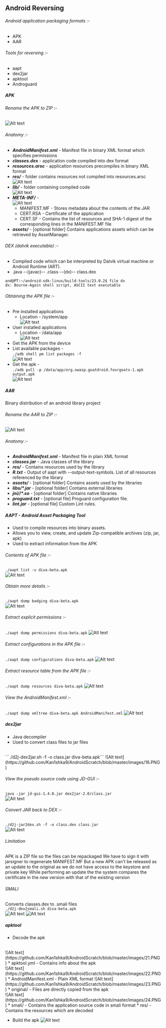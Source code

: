 ## Android Reversing

###### Android application packaging formats :-
* APK
* AAR

###### Tools for reversing :-
* aapt
* dex2jar
* apktool
* Androguard

##### APK

###### Rename the APK to ZIP :-
![Alt text](https://github.com/Kan1shka9/AndroidScratch/blob/master/images/1.PNG)

###### Anatomy :-
* <b><i>AndroidManifest.xml</i></b>	- Manifest file in binary XML format which specifies permissions
* <b><i>classes.dex</i></b>	- application code compiled into dex format
* <b><i>resources.arsc</i></b> - application resources precompiles in binary XML format
* <b><i>res/</i></b> - folder contains resources not compiled into resources.arsc
<br>![Alt text](https://github.com/Kan1shka9/AndroidScratch/blob/master/images/2.PNG)
* <b><i>lib/</i></b> - folder containing compiled code
<br>![Alt text](https://github.com/Kan1shka9/AndroidScratch/blob/master/images/3.PNG)
* <b><i>META-INF/</i></b> -
<br>![Alt text](https://github.com/Kan1shka9/AndroidScratch/blob/master/images/4.PNG)
  * MANIFEST.MF - Stores metadata about the contents of the JAR
  * CERT.RSA - Certificate of the application
  * CERT.SF - Contains the list of resources and SHA-1 digest of the corresponding lines in the MANIFEST.MF file
* <b><i>assets/</i></b>	- [optional folder] Contains applications assets which can be retrieved by AssetManager.

###### DEX (dalvik executable) :-
- Complied code which can be interpreted by Dalvik virtual machine or Android Runtime (ART).
- .java --(javac)-- .class --(dx)-- class.dex
```
and@PT:~/android-sdk-linux/build-tools/23.0.2$ file dx
dx: Bourne-Again shell script, ASCII text executable
```

###### Obtaining the APK file :-
* Pre installed applications
  * Location - /system/app
<br>![Alt text](https://github.com/Kan1shka9/AndroidScratch/blob/master/images/5.PNG)
* User installed applications
  * Location - /data/app
<br>![Alt text](https://github.com/Kan1shka9/AndroidScratch/blob/master/images/6.PNG)
* Get the APK from the device
 * List available packages - <br>```./adb shell pm list packages -f```
  <br>![Alt text](https://github.com/Kan1shka9/AndroidScratch/blob/master/images/7.PNG)
 * Get the apk - <br>```./adb pull -p /data/app/org.owasp.goatdroid.fourgoats-1.apk output.apk```
  <br>![Alt text](https://github.com/Kan1shka9/AndroidScratch/blob/master/images/8.PNG)

##### AAR
Binary distribution of an android library project

###### Rename the AAR to ZIP :-
![Alt text](https://github.com/Kan1shka9/AndroidScratch/blob/master/images/9.PNG)

###### Anatomy :-
* <b><i>AndroidManifest.xml</i></b>	- Manifest file in plain XML format
* <b><i>classes.jar</i></b> - Java classes of the library
* <b><i>res/</i></b>	- Contains resources used by the library
* <b><i>R.txt</i></b> - Output of aapt with --output-text-symbols. List of all resources referenced by the library
* <b><i>assets/</i></b> - [optional folder] Contains assets used by the libraries
* <b><i>libs/*.jar</i></b>	- [optional folder] Contains external libraries
* <b><i>jni//*.so</i></b> - [optional folder] Contains native libraries
* <b><i>proguard.txt</i></b> - [optional file]	Proguard configuration file.
* <b><i>lint.jar</i></b> -	[optional file]	Custom Lint rules.

##### AAPT - Android Asset Packaging Tool
* Used to compile resources into binary assets.
* Allows you to view, create, and update Zip-compatible archives (zip, jar, apk)
* Used to extract information from the APK

###### Contents of APK file :-
```./aapt list -v diva-beta.apk```
<br>
![Alt text](https://github.com/Kan1shka9/AndroidScratch/blob/master/images/10.PNG)

###### Obtain more details :-
```./aapt dump badging diva-beta.apk```
<br>
![Alt text](https://github.com/Kan1shka9/AndroidScratch/blob/master/images/11.PNG)

###### Extract explicit permissions :-
```./aapt dump permissions diva-beta.apk```
![Alt text](https://github.com/Kan1shka9/AndroidScratch/blob/master/images/12.PNG)

###### Extract configurations in the APK file :-
```./aapt dump configurations diva-beta.apk```
![Alt text](https://github.com/Kan1shka9/AndroidScratch/blob/master/images/13.PNG)

###### Extract resource table from the APK file :-
```./aapt dump resources diva-beta.apk```
![Alt text](https://github.com/Kan1shka9/AndroidScratch/blob/master/images/14.PNG)

###### View the AndroidManifest.xml :-
```./aapt dump xmltree diva-beta.apk AndroidManifest.xml```
![Alt text](https://github.com/Kan1shka9/AndroidScratch/blob/master/images/15.PNG)

##### dex2jar
* Java decompiler
* Used to convert class files to jar files
<br>
```./d2j-dex2jar.sh -f -o class.jar diva-beta.apk```
![Alt text](https://github.com/Kan1shka9/AndroidScratch/blob/master/images/16.PNG)

###### View the pseudo source code using JD-GUI :-
```java -jar jd-gui-1.4.0.jar dex2jar-2.0/class.jar```
<br>
![Alt text](https://github.com/Kan1shka9/AndroidScratch/blob/master/images/17.PNG)

###### Convert JAR back to DEX :-
```./d2j-jar2dex.sh -f -o class.dex class.jar```
<br>
![Alt text](https://github.com/Kan1shka9/AndroidScratch/blob/master/images/18.PNG)

###### Limitation
APK is a ZIP file so the files can be repackaged
We have to sign it with jarsigner to regenerate MANIFEST.MF
But a new APK can't be released as an update to the original as we do not have access to the keystore and private key
While performing an update the the system compares the certificate in the new version with that of the existing version

###### SMALI
Converts classes.dex to .smali files
<br>
```./d2j-dex2smali.sh diva-beta.apk```
<br>
![Alt text](https://github.com/Kan1shka9/AndroidScratch/blob/master/images/19.PNG)
![Alt text](https://github.com/Kan1shka9/AndroidScratch/blob/master/images/20.PNG)

##### apktool
* Decode the apk
<br>
![Alt text](https://github.com/Kan1shka9/AndroidScratch/blob/master/images/21.PNG)
  * apktool.yml - Contains info about the apk <br>
  ![Alt text](https://github.com/Kan1shka9/AndroidScratch/blob/master/images/22.PNG)
  * AndroidManifest.xml - Plain XML format
  ![Alt text](https://github.com/Kan1shka9/AndroidScratch/blob/master/images/23.PNG)
  * original/ - Files are directly copied from the apk <br>
  ![Alt text](https://github.com/Kan1shka9/AndroidScratch/blob/master/images/24.PNG)
  * smali/ - Contains the application source code in smali format
  * res/ - Contains the resources which are decoded

* Build the apk
![Alt text](https://github.com/Kan1shka9/AndroidScratch/blob/master/images/25.PNG)
